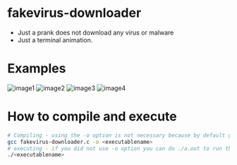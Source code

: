# fakevirus-downloader
* Just a prank does not download any virus or malware
* Just a terminal animation.

# Examples
![image1](https://cdn.discordapp.com/attachments/470253814235136044/825455903070224404/unknown.png)
![image2](https://cdn.discordapp.com/attachments/470253814235136044/825455912868905011/unknown.png)
![image3](https://cdn.discordapp.com/attachments/807759579659763802/825731508215873536/unknown.png)
![image4](https://cdn.discordapp.com/attachments/709031059593101413/825744561741234246/unknown.png)

# How to compile and execute
```bash
# Compiling - using the -o option is not necessary because by default gcc produces a.out executable
gcc fakevirus-downloader.c -o <executablename>
# executing - if you did not use -o option you can do ./a.out to run the executable
./<executablename>
```
